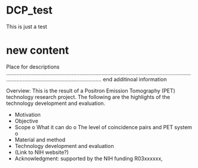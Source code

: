 # DCP_test
This is just a test
# new content
Place for descriptions 
............................................................................................................................................................................................ end
additinoal information

Overview: This is the result of a Positron Emission Tomography (PET) technology research project. The following are the highlights of the technology development and evaluation. 
-	Motivation
-	Objective
-	Scope 
o	What it can do
o	The level of coincidence pairs and PET system
o	
-	Material and method 
-	Technology development and evaluation
-	(Link to NIH website?)
-	Acknowledgment: supported by the NIH funding R03xxxxxx, 

